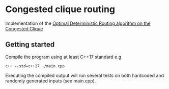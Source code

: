 # Congested clique routing
Implementation of the [Optimal Deterministic Routing algorithm on the Congested Clique](https://people.mpi-inf.mpg.de/~clenzen/pubs/L13optimal.pdf) 

## Getting started

Compile the program using at least C++17 standard e.g.

```console
c++ --std=c++17 ./main.cpp
```

Executing the compiled output will run several tests on both hardcoded and randomly generated inputs (see main.cpp).